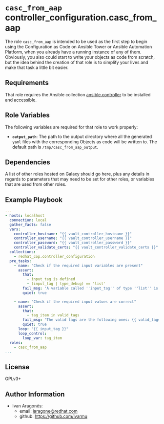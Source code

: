 `casc_from_aap`
controller_configuration.casc_from_aap
=========

The role `casc_from_aap` is intended to be used as the first step to begin using the Configuration as Code on Ansible Tower or Ansible Automation Platform, when you already have a running instance of any of them. Obviously, you also could start to write your objects as code from scratch, but the idea behind the creation of that role is to simplify your lives and make that task a little bit easier.

Requirements
------------

That role requires the Ansible collection [ansible.controller](https://console.redhat.com/ansible/automation-hub/repo/published/ansible/controller?version=4.1.0) to be installed and accessible.

Role Variables
--------------

The following variables are required for that role to work properly:

- **`output_path`**: The path to the output directory where all the generated `yaml` files with the corresponding Objects as code will be written to. The default path is `/tmp/casc_from_aap_output`.

Dependencies
------------

A list of other roles hosted on Galaxy should go here, plus any details in regards to parameters that may need to be set for other roles, or variables that are used from other roles.

Example Playbook
----------------

```yaml
---
- hosts: localhost
  connection: local
  gather_facts: false
  vars:
    controller_hostname: "{{ vault_controller_hostname }}"
    controller_username: "{{ vault_controller_username }}"
    controller_password: "{{ vault_controller_password }}"
    controller_validate_certs: "{{ vault_controller_validate_certs }}"
  collections:
    - redhat_cop.controller_configuration
  pre_tasks:
    - name: "Check if the required input variables are present"
      assert:
        that:
          - input_tag is defined
          - (input_tag | type_debug) == 'list'
        fail_msg: 'A variable called ''input_tag'' of type ''list'' is needed: -e ''{input_tag: [organizations, projects]}'''
        quiet: true

    - name: "Check if the required input values are correct"
      assert:
        that:
          - tag_item in valid_tags
        fail_msg: "The valid tags are the following ones: {{ valid_tags | join(', ') }}"
        quiet: true
      loop: "{{ input_tag }}"
      loop_control:
        loop_var: tag_item
  roles:
    - casc_from_aap
...
```

License
-------

GPLv3+

Author Information
------------------

- Ivan Aragonés:
  - email: <iaragone@redhat.com>
  - github: https://github.com/ivarmu
